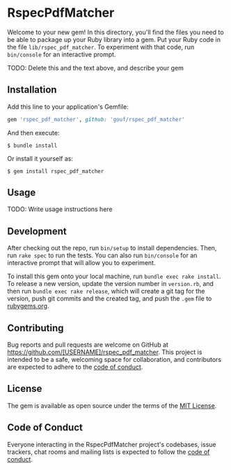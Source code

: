 # RspecPdfMatcher

Welcome to your new gem! In this directory, you'll find the files you need to be able to package up your Ruby library into a gem. Put your Ruby code in the file `lib/rspec_pdf_matcher`. To experiment with that code, run `bin/console` for an interactive prompt.

TODO: Delete this and the text above, and describe your gem

## Installation

Add this line to your application's Gemfile:

```ruby
gem 'rspec_pdf_matcher', github: 'gouf/rspec_pdf_matcher'
```

And then execute:

    $ bundle install

Or install it yourself as:

    $ gem install rspec_pdf_matcher

## Usage

TODO: Write usage instructions here

## Development

After checking out the repo, run `bin/setup` to install dependencies. Then, run `rake spec` to run the tests. You can also run `bin/console` for an interactive prompt that will allow you to experiment.

To install this gem onto your local machine, run `bundle exec rake install`. To release a new version, update the version number in `version.rb`, and then run `bundle exec rake release`, which will create a git tag for the version, push git commits and the created tag, and push the `.gem` file to [rubygems.org](https://rubygems.org).

## Contributing

Bug reports and pull requests are welcome on GitHub at https://github.com/[USERNAME]/rspec_pdf_matcher. This project is intended to be a safe, welcoming space for collaboration, and contributors are expected to adhere to the [code of conduct](https://github.com/[USERNAME]/rspec_pdf_matcher/blob/master/CODE_OF_CONDUCT.md).

## License

The gem is available as open source under the terms of the [MIT License](https://opensource.org/licenses/MIT).

## Code of Conduct

Everyone interacting in the RspecPdfMatcher project's codebases, issue trackers, chat rooms and mailing lists is expected to follow the [code of conduct](https://github.com/[USERNAME]/rspec_pdf_matcher/blob/master/CODE_OF_CONDUCT.md).
